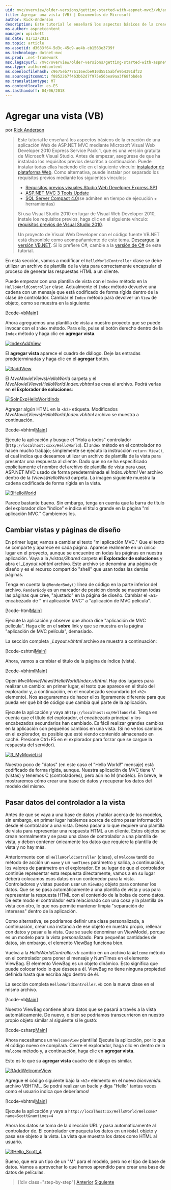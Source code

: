 ```yaml
---
uid: mvc/overview/older-versions/getting-started-with-aspnet-mvc3/vb/adding-a-view
title: Agregar una vista (VB) | Documentos de Microsoft
author: Rick-Anderson
description: Este tutorial le enseñará los aspectos básicos de la creación de una aplicación Web de ASP.NET MVC mediante Microsoft Visual Web Developer 2010 Express Service Pack 1, que es...
ms.author: aspnetcontent
manager: wpickett
ms.date: 01/12/2011
ms.topic: article
ms.assetid: d3633f64-5d3c-45c9-ae4b-cb1563e3739f
ms.technology: dotnet-mvc
ms.prod: .net-framework
msc.legacyurl: /mvc/overview/older-versions/getting-started-with-aspnet-mvc3/vb/adding-a-view
msc.type: authoredcontent
ms.openlocfilehash: c9675eb7776116ecbe910d5515abfe9b4391df22
ms.sourcegitcommit: f8852267f463b62d7f975e56bea9aa3f68fbbdeb
ms.translationtype: MT
ms.contentlocale: es-ES
ms.lasthandoff: 04/06/2018
---
```

<a name="adding-a-view-vb"></a>Agregar una vista (VB)
====================
por [Rick Anderson](https://github.com/Rick-Anderson)

> Este tutorial le enseñará los aspectos básicos de la creación de una aplicación Web de ASP.NET MVC mediante Microsoft Visual Web Developer 2010 Express Service Pack 1, que es una versión gratuita de Microsoft Visual Studio. Antes de empezar, asegúrese de que ha instalado los requisitos previos descritos a continuación. Puede instalar todas ellas haciendo clic en el siguiente vínculo: [instalador de plataforma Web](https://www.microsoft.com/web/gallery/install.aspx?appid=VWD2010SP1Pack). Como alternativa, puede instalar por separado los requisitos previos mediante los siguientes vínculos:
> 
> - [Requisitos previos visuales Studio Web Developer Express SP1](https://www.microsoft.com/web/gallery/install.aspx?appid=VWD2010SP1Pack)
> - [ASP.NET MVC 3 Tools Update](https://www.microsoft.com/web/gallery/install.aspx?appsxml=&amp;appid=MVC3)
> - [SQL Server Compact 4.0](https://www.microsoft.com/web/gallery/install.aspx?appid=SQLCE;SQLCEVSTools_4_0)(se admiten en tiempo de ejecución + herramientas)
> 
> Si usa Visual Studio 2010 en lugar de Visual Web Developer 2010, instale los requisitos previos, haga clic en el siguiente vínculo: [requisitos previos de Visual Studio 2010](https://www.microsoft.com/web/gallery/install.aspx?appsxml=&amp;appid=VS2010SP1Pack).
> 
> Un proyecto de Visual Web Developer con el código fuente VB.NET está disponible como acompañamiento de este tema. [Descargue la versión VB.NET](https://code.msdn.microsoft.com/Introduction-to-MVC-3-10d1b098). Si lo prefiere C#, cambie a la [versión de C#](../cs/adding-a-view.md) de este tutorial.


En esta sección, vamos a modificar el `HelloWorldController` clase se debe utilizar un archivo de plantilla de la vista para correctamente encapsular el proceso de generar las respuestas HTML a un cliente.

Puede empezar con una plantilla de vista con el `Index` método en la `HelloWorldController` clase. Actualmente el `Index` método devuelve una cadena con un mensaje que está codificado de forma rígida dentro de la clase de controlador. Cambiar el `Index` método para devolver un `View` de objeto, como se muestra en la siguiente:

[!code-vb[Main](adding-a-view/samples/sample1.vb)]

Ahora agreguemos una plantilla de vista a nuestro proyecto que se puede invocar con el `Index` método. Para ello, pulse el botón derecho dentro de la `Index` método y haga clic en **agregar vista**.

[![IndexAddView](adding-a-view/_static/image2.png "IndexAddView")](adding-a-view/_static/image1.png)

El **agregar vista** aparece el cuadro de diálogo. Deje las entradas predeterminadas y haga clic en el **agregar** botón.

[![3addView](adding-a-view/_static/image4.png "3addView")](adding-a-view/_static/image3.png)

El *MvcMovie\Views\HelloWorld* carpeta y el *MvcMovie\Views\HelloWorld\Index.vbhtml* se crea el archivo. Podrá verlas en **el Explorador de soluciones**:

[![SolnExpHelloWorldIndx](adding-a-view/_static/image6.png "SolnExpHelloWorldIndx")](adding-a-view/_static/image5.png)

Agregar algún HTML en la `<h2>` etiqueta. Modificados *MvcMovie\Views\HelloWorld\Index.vbhtml* archivo se muestra a continuación.

[!code-vbhtml[Main](adding-a-view/samples/sample2.vbhtml)]

Ejecute la aplicación y busque el &quot;Hola a todos&quot; controlador (`http://localhost:xxxx/HelloWorld`). El `Index` método en el controlador no hacen mucho trabajo; simplemente se ejecutó la instrucción `return View()`, el cual indica que deseamos utilizar un archivo de plantilla de la vista para presentar una respuesta al cliente. Dado que no se ha especificado explícitamente el nombre del archivo de plantilla de vista para usar, ASP.NET MVC usado de forma predeterminada el *Index.vbhtml* Ver archivo dentro de la *\Views\HelloWorld* carpeta. La imagen siguiente muestra la cadena codificada de forma rígida en la vista.

[![3HelloWorld](adding-a-view/_static/image8.png "3HelloWorld")](adding-a-view/_static/image7.png)

Parece bastante bueno. Sin embargo, tenga en cuenta que la barra de título del explorador dice &quot;índice&quot; e indica el título grande en la página &quot;mi aplicación MVC.&quot; Cambiemos los.

## <a name="changing-views-and-layout-pages"></a>Cambiar vistas y páginas de diseño

En primer lugar, vamos a cambiar el texto &quot;mi aplicación MVC.&quot; Que el texto se comparte y aparece en cada página. Aparece realmente en un único lugar en el proyecto, aunque se encuentre en todas las páginas en nuestra aplicación. Vaya a la */vistas/Shared* carpeta **el Explorador de soluciones** y abra el  *\_Layout.vbhtml* archivo. Este archivo se denomina una página de diseño y es el recurso compartido &quot;shell&quot; que usan todas las demás páginas.

Tenga en cuenta la `@RenderBody()` línea de código en la parte inferior del archivo. `RenderBody` es un marcador de posición donde se muestran todas las páginas que cree, &quot;ajustado&quot; en la página de diseño. Cambiar el `<h1>` encabezado de **&quot;** mi aplicación MVC&quot; a &quot;aplicación de MVC película&quot;.

[!code-html[Main](adding-a-view/samples/sample3.html)]

Ejecute la aplicación y observe que ahora dice &quot;aplicación de MVC película&quot;. Haga clic en el **sobre** link y que se muestra en la página &quot;aplicación de MVC película&quot;, demasiado.

La sección completa  *\_Layout.vbhtml* archivo se muestra a continuación:

[!code-cshtml[Main](adding-a-view/samples/sample4.cshtml)]

Ahora, vamos a cambiar el título de la página de índice (vista).

[!code-vbhtml[Main](adding-a-view/samples/sample5.vbhtml)]

Open *MvcMovie\Views\HelloWorld\Index.vbhtml*. Hay dos lugares para realizar un cambio: en primer lugar, el texto que aparece en el título del explorador y, a continuación, en el encabezado secundario (el `<h2>` elemento). Nos aseguraremos de hacer ellos ligeramente diferente para que pueda ver qué bit de código que cambia qué parte de la aplicación.

Ejecute la aplicación y vaya a`http://localhost:xx/HelloWorld`. Tenga en cuenta que el título del explorador, el encabezado principal y los encabezados secundarios han cambiado. Es fácil realizar grandes cambios en la aplicación con pequeños cambios en una vista. (Si no ve los cambios en el explorador, es posible que esté viendo contenido almacenado en caché. Presione Ctrl+F5 en el explorador para forzar que se cargue la respuesta del servidor).

[![3_MyMovieList](adding-a-view/_static/image10.png "3_MyMovieList")](adding-a-view/_static/image9.png)

Nuestro poco de &quot;datos&quot; (en este caso el &quot;Hello World!&quot; mensaje) está codificado de forma rígida, aunque. Nuestra aplicación de MVC tiene V (vistas) y tenemos C (controladores), pero aún no M (modelo). En breve, le mostraremos cómo crear una base de datos y recuperar los datos del modelo del mismo.

## <a name="passing-data-from-the-controller-to-the-view"></a>Pasar datos del controlador a la vista

Antes de que se vaya a una base de datos y hablar acerca de los modelos, sin embargo, en primer lugar hablemos acerca de cómo pasar información desde el controlador a una vista. Desea pasar a lo que requiere una plantilla de vista para representar una respuesta HTML a un cliente. Estos objetos se crean normalmente y se pasa una clase de controlador a una plantilla de vista, y deben contener únicamente los datos que requiere la plantilla de vista y no hay más.

Anteriormente con el `HelloWorldController` (clase), el `Welcome` tardó de método de acción un `name` y un `numTimes` parámetro y salida, a continuación, los valores de parámetro en el explorador. En su lugar de que el controlador continúe representar esta respuesta directamente, vamos a en su lugar deberá colocamos esos datos en un contenedor para la vista. Controladores y vistas pueden usar un `ViewBag` objeto para contener los datos. Que se se pasa automáticamente a una plantilla de vista y usa para representar la respuesta HTML con el contenido de la bolsa de como datos. De este modo el controlador está relacionado con una cosa y la plantilla de vista con otro, lo que nos permite mantener limpia &quot;separación de intereses&quot; dentro de la aplicación.

Como alternativa, se podríamos definir una clase personalizada, a continuación, crear una instancia de ese objeto en nuestro propio, rellenar con datos y pasar a la vista. Que se suele denominar un ViewModel, porque es un modelo para la vista personalizado. Para pequeñas cantidades de datos, sin embargo, el elemento ViewBag funciona bien.

Vuelva a la *HelloWorldController.vb* cambio en un archivo la `Welcome` método en el controlador para poner el mensaje y NumTimes en el elemento ViewBag. El elemento ViewBag es un objeto dinámico. Esto significa que puede colocar todo lo que desees a él. ViewBag no tiene ninguna propiedad definida hasta que escriba algo dentro de él.

La sección completa `HelloWorldController.vb` con la nueva clase en el mismo archivo.

[!code-vb[Main](adding-a-view/samples/sample6.vb)]

Nuestro ViewBag contiene ahora datos que se pasará a través a la vista automáticamente. De nuevo, o bien se podríamos transcurrieron en nuestro propio objeto similar al siguiente si le gustó:

[!code-csharp[Main](adding-a-view/samples/sample7.cs)]

Ahora necesitamos un `WelcomeView` plantilla! Ejecute la aplicación, por lo que el código nuevo se compilará. Cierre el explorador, haga clic en dentro de la `Welcome` método y, a continuación, haga clic en **agregar vista**.

Esto es lo que su **agregar vista** cuadro de diálogo es similar.

[![3AddWelcomeView](adding-a-view/_static/image12.png "3AddWelcomeView")](adding-a-view/_static/image11.png)

Agregue el código siguiente bajo la `<h2>` elemento en el nuevo <em>bienvenida.</em> archivo VBHTML. Se podrá realizar un bucle y diga &quot;Hello&quot; tantas veces como el usuario indica que deberíamos!

[!code-vbhtml[Main](adding-a-view/samples/sample8.vbhtml)]

Ejecute la aplicación y vaya a `http://localhost:xx/HelloWorld/Welcome?name=Scott&numtimes=4`

Ahora los datos se toma de la dirección URL y pasa automáticamente al controlador de. El controlador empaqueta los datos en un `Model` objeto y pasa ese objeto a la vista. La vista que muestra los datos como HTML al usuario.

[![3Hello_Scott_4](adding-a-view/_static/image14.png "3Hello_Scott_4")](adding-a-view/_static/image13.png)

Bueno, que era un tipo de un &quot;M&quot; para el modelo, pero no el tipo de base de datos. Vamos a aprovechar lo que hemos aprendido para crear una base de datos de películas.

> [!div class="step-by-step"]
> [Anterior](adding-a-controller.md)
> [Siguiente](adding-a-model.md)
